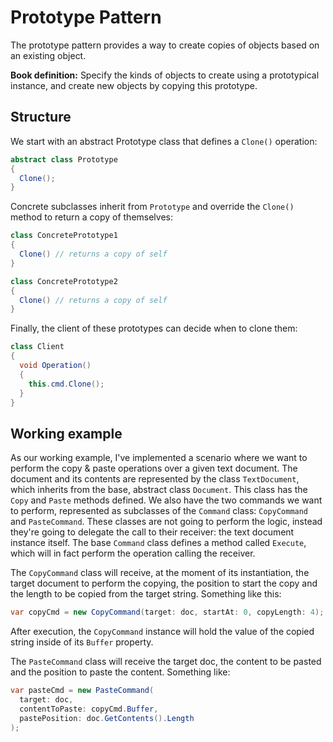 # Prototype Pattern

The prototype pattern provides a way to create copies of objects based on an existing object.

**Book definition:** Specify the kinds of objects to create using a prototypical instance, and create new objects by copying this prototype.

## Structure

We start with an abstract Prototype class that defines a `Clone()` operation:

```csharp
abstract class Prototype
{
  Clone();
}
```

Concrete subclasses inherit from `Prototype` and override the `Clone()` method to return a copy of themselves:

```csharp
class ConcretePrototype1
{
  Clone() // returns a copy of self
}

class ConcretePrototype2
{
  Clone() // returns a copy of self
}
```

Finally, the client of these prototypes can decide when to clone them:

```csharp
class Client
{
  void Operation()
  {
    this.cmd.Clone();
  }
}
```

## Working example

As our working example, I've implemented a scenario where we want to perform the copy & paste operations over a given text document. The document and its contents are represented by the class `TextDocument`, which inherits from the base, abstract class `Document`. This class has the `Copy` and `Paste` methods defined. We also have the two commands we want to perform, represented as subclasses of the `Command` class: `CopyCommand` and `PasteCommand`. These classes are not going to perform the logic, instead they're going to delegate the call to their receiver: the text document instance itself. The base `Command` class defines a method called `Execute`, which will in fact perform the operation calling the receiver.

The `CopyCommand` class will receive, at the moment of its instantiation, the target document to perform the copying, the position to start the copy and the length to be copied from the target string. Something like this:

```csharp
var copyCmd = new CopyCommand(target: doc, startAt: 0, copyLength: 4);
```

After execution, the `CopyCommand` instance will hold the value of the copied string inside of its `Buffer` property.

The `PasteCommand` class will receive the target doc, the content to be pasted and the position to paste the content. Something like:

```csharp
var pasteCmd = new PasteCommand(
  target: doc,
  contentToPaste: copyCmd.Buffer,
  pastePosition: doc.GetContents().Length
);
```
